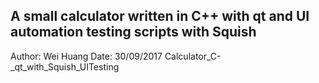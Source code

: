 ## A small calculator written in C++ with qt and UI automation testing scripts with Squish   
Author: Wei Huang
Date:   30/09/2017
Calculator_C-_qt_with_Squish_UITesting
